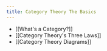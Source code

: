 ```yaml
---
title: Category Theory The Basics
---
```


* [[What's a Category?]]
* [[Category Theory's Three Laws]]
* [[Category Theory Diagrams]]